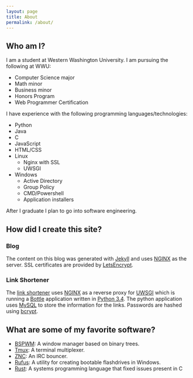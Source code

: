 ```yaml
---
layout: page
title: About
permalink: /about/
---
```

## Who am I?
I am a student at Western Washington University. I am pursuing the following at WWU:

  * Computer Science major
  * Math minor
  * Business minor
  * Honors Program
  * Web Programmer Certification

I have experience with the following programming languages/technologies:

  * Python
  * Java
  * C
  * JavaScript
  * HTML/CSS
  * Linux
    * Nginx with SSL
    * UWSGI
  * Windows
    * Active Directory
    * Group Policy
    * CMD/Powershell
    * Application installers

After I graduate I plan to go into software engineering.

## How did I create this site?

### Blog
The content on this blog was generated with [Jekyll](https://jekyllrb.com/) and uses [NGINX](https://www.nginx.com/resources/wiki/) as the server. SSL certificates are provided by [LetsEncrypt](https://letsencrypt.org/).

### Link Shortener
The [link shortener](https://links.dalingk.com) uses [NGINX](https://www.nginx.com/resources/wiki/) as a reverse proxy for [UWSGI](https://uwsgi-docs.readthedocs.org/en/latest/) which is running a [Bottle](http://bottlepy.org/docs/dev/index.html) application written in [Python 3.4](https://www.python.org/). The python application uses [MySQL](https://www.mysql.com/) to store the information for the links. Passwords are hashed using [bcrypt](https://pypi.python.org/pypi/bcrypt/2.0.0).

## What are some of my favorite software?

  * [BSPWM](https://github.com/baskerville/bspwm): A window manager based on binary trees.
  * [Tmux](https://tmux.github.io/): A terminal multiplexer.
  * [ZNC](http://wiki.znc.in/ZNC): An IRC bouncer.
  * [Rufus](https://rufus.akeo.ie/): A utility for creating bootable flashdrives in Windows.
  * [Rust](https://www.rust-lang.org/): A systems programming language that fixed issues present in C
